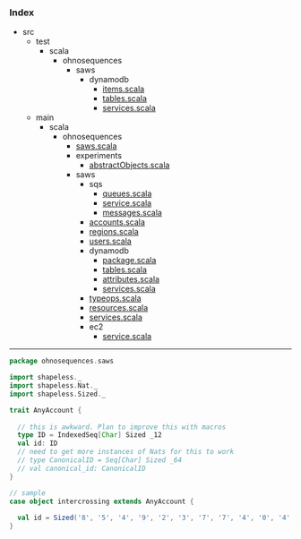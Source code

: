 ### Index

+ src
  + test
    + scala
      + ohnosequences
        + saws
          + dynamodb
            + [items.scala](../../../../test/scala/ohnosequences/saws/dynamodb/items.md)
            + [tables.scala](../../../../test/scala/ohnosequences/saws/dynamodb/tables.md)
            + [services.scala](../../../../test/scala/ohnosequences/saws/dynamodb/services.md)
  + main
    + scala
      + ohnosequences
        + [saws.scala](../saws.md)
        + experiments
          + [abstractObjects.scala](../experiments/abstractObjects.md)
        + saws
          + sqs
            + [queues.scala](sqs/queues.md)
            + [service.scala](sqs/service.md)
            + [messages.scala](sqs/messages.md)
          + [accounts.scala](accounts.md)
          + [regions.scala](regions.md)
          + [users.scala](users.md)
          + dynamodb
            + [package.scala](dynamodb/package.md)
            + [tables.scala](dynamodb/tables.md)
            + [attributes.scala](dynamodb/attributes.md)
            + [services.scala](dynamodb/services.md)
          + [typeops.scala](typeops.md)
          + [resources.scala](resources.md)
          + [services.scala](services.md)
          + ec2
            + [service.scala](ec2/service.md)

------


```scala
package ohnosequences.saws

import shapeless._
import shapeless.Nat._
import shapeless.Sized._

trait AnyAccount {
  
  // this is awkward. Plan to improve this with macros
  type ID = IndexedSeq[Char] Sized _12
  val id: ID
  // need to get more instances of Nats for this to work
  // type CanonicalID = Seq[Char] Sized _64
  // val canonical_id: CanonicalID
}

// sample
case object intercrossing extends AnyAccount {
  
  val id = Sized('8', '5', '4', '9', '2', '3', '7', '7', '4', '0', '4', '3')
}
```

